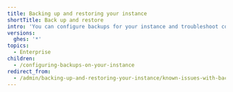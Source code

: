 ```yaml
---
title: Backing up and restoring your instance
shortTitle: Back up and restore
intro: 'You can configure backups for your instance and troubleshoot common backup problems.'
versions:
  ghes: '*'
topics:
  - Enterprise
children:
  - /configuring-backups-on-your-instance
redirect_from:
  - /admin/backing-up-and-restoring-your-instance/known-issues-with-backups-for-your-instance
---
```


